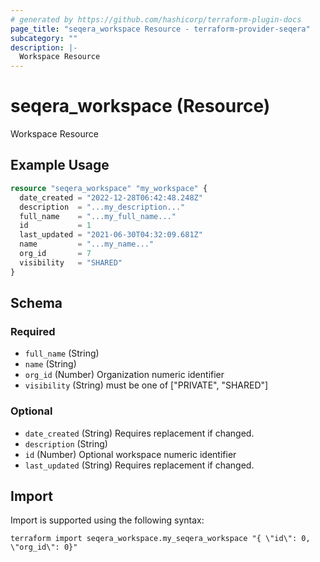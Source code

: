```yaml
---
# generated by https://github.com/hashicorp/terraform-plugin-docs
page_title: "seqera_workspace Resource - terraform-provider-seqera"
subcategory: ""
description: |-
  Workspace Resource
---
```


# seqera_workspace (Resource)

Workspace Resource

## Example Usage

```terraform
resource "seqera_workspace" "my_workspace" {
  date_created = "2022-12-28T06:42:48.248Z"
  description  = "...my_description..."
  full_name    = "...my_full_name..."
  id           = 1
  last_updated = "2021-06-30T04:32:09.681Z"
  name         = "...my_name..."
  org_id       = 7
  visibility   = "SHARED"
}
```

<!-- schema generated by tfplugindocs -->
## Schema

### Required

- `full_name` (String)
- `name` (String)
- `org_id` (Number) Organization numeric identifier
- `visibility` (String) must be one of ["PRIVATE", "SHARED"]

### Optional

- `date_created` (String) Requires replacement if changed.
- `description` (String)
- `id` (Number) Optional workspace numeric identifier
- `last_updated` (String) Requires replacement if changed.

## Import

Import is supported using the following syntax:

```shell
terraform import seqera_workspace.my_seqera_workspace "{ \"id\": 0,  \"org_id\": 0}"
```

